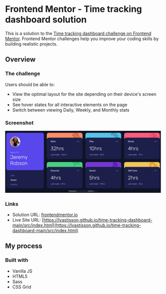 # Frontend Mentor - Time tracking dashboard solution

This is a solution to the [Time tracking dashboard challenge on Frontend Mentor](https://www.frontendmentor.io/challenges/time-tracking-dashboard-UIQ7167Jw). Frontend Mentor challenges help you improve your coding skills by building realistic projects. 

## Overview

### The challenge

Users should be able to:

- View the optimal layout for the site depending on their device's screen size
- See hover states for all interactive elements on the page
- Switch between viewing Daily, Weekly, and Monthly stats

### Screenshot

![](./screenshot.png)

### Links

- Solution URL: [frontendmentor.io](https://www.frontendmentor.io/challenges/time-tracking-dashboard-UIQ7167Jw/hub/responsive-dashboard-using-css-grid-HymtFYLU9)
- Live Site URL: [https://lvastisson.github.io/time-tracking-dashboard-main/src/index.html](https://lvastisson.github.io/time-tracking-dashboard-main/src/index.html)

## My process

### Built with

- Vanilla JS
- HTML5
- Sass
- CSS Grid
